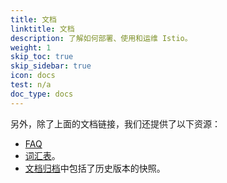 ```yaml
---
title: 文档
linktitle: 文档
description: 了解如何部署、使用和运维 Istio。
weight: 1
skip_toc: true
skip_sidebar: true
icon: docs
test: n/a
doc_type: docs
---
```


另外，除了上面的文档链接，我们还提供了以下资源：

- [FAQ](/zh/about/faq)
- [词汇表](/zh/docs/reference/glossary)。
- [文档归档](https://archive.istio.io/)中包括了历史版本的快照。
